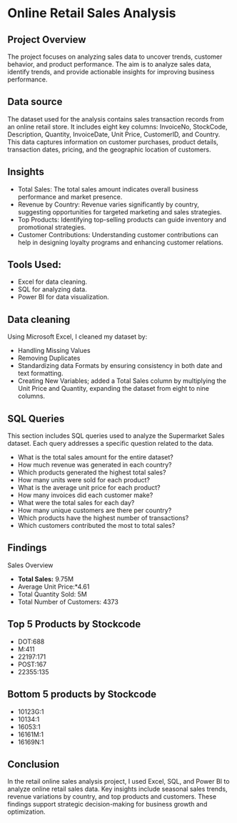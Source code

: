 # Online Retail Sales Analysis

## Project Overview 
The project focuses on analyzing sales data to uncover trends, customer behavior, and product performance. The aim is to analyze sales data, identify trends, and provide actionable insights for improving business performance.

## Data source 
The dataset used for the analysis contains sales transaction records from an online retail store. It includes eight key columns: InvoiceNo, StockCode, Description, Quantity, InvoiceDate, Unit Price, CustomerID, and Country. This data captures information on customer purchases, product details, transaction dates, pricing, and the geographic location of customers.

## Insights
- Total Sales: The total sales amount indicates overall business performance and market presence.
- Revenue by Country: Revenue varies significantly by country, suggesting opportunities for targeted marketing and sales strategies.
- Top Products: Identifying top-selling products can guide inventory and promotional strategies.
- Customer Contributions: Understanding customer contributions can help in designing loyalty programs and enhancing customer relations.
  
## Tools Used:

- Excel for data cleaning.
- SQL for analyzing data.
- Power BI for data visualization.

## Data cleaning
Using Microsoft Excel, I cleaned my dataset by:

- Handling Missing Values
- Removing Duplicates
- Standardizing data Formats by ensuring consistency in both date and text formatting.
- Creating New Variables; added a Total Sales column by multiplying the Unit Price and Quantity, expanding the dataset from eight to nine columns.

## SQL Queries
This section includes SQL queries used to analyze the Supermarket Sales dataset. Each query addresses a specific question related to the data.
- What is the total sales amount for the entire dataset?
- How much revenue was generated in each country?
- Which products generated the highest total sales?
- How many units were sold for each product?
- What is the average unit price for each product?
- How many invoices did each customer make?
- What were the total sales for each day?
- How many unique customers are there per country?
- Which products have the highest number of transactions?
- Which customers contributed the most to total sales?

## Findings
Sales Overview
- **Total Sales:** 9.75M
- Average Unit Price:*4.61
- Total Quantity Sold: 5M
- Total Number of Customers: 4373

## Top 5 Products by Stockcode
- DOT:688
- M:411
- 22197:171
- POST:167
- 22355:135

## Bottom 5 products by Stockcode
- 10123G:1
- 10134:1
- 16053:1
- 16161M:1
- 16169N:1

## Conclusion 
In the retail online sales analysis project, I  used Excel, SQL, and Power BI to analyze online retail sales data. Key insights include seasonal sales trends, revenue variations by country, and top products and customers. These findings support strategic decision-making for business growth and optimization.




